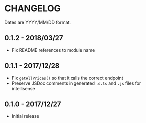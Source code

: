 # CHANGELOG

Dates are YYYY/MM/DD format.

## 0.1.2 - 2018/03/27
* Fix README references to module name

## 0.1.1 - 2017/12/28
* Fix `getAllPrices()` so that it calls the correct endpoint
* Preserve JSDoc comments in generated `.d.ts` and `.js` files for intellisense

## 0.1.0 - 2017/12/27
* Initial release
